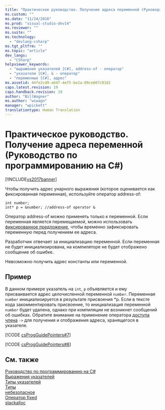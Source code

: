 ```yaml
---
title: "Практическое руководство. Получение адреса переменной (Руководство по программированию на C#) | Microsoft Docs"
ms.custom: ""
ms.date: "11/24/2016"
ms.prod: "visual-studio-dev14"
ms.reviewer: ""
ms.suite: ""
ms.technology: 
  - "devlang-csharp"
ms.tgt_pltfrm: ""
ms.topic: "article"
dev_langs: 
  - "CSharp"
helpviewer_keywords: 
  - "выражения указателей [C#], address-of - оператор"
  - "указатели [C#], & - оператор"
  - "переменные [C#], адрес"
ms.assetid: 44fe2cd9-a64f-4ef5-be2a-09ce807c0182
caps.latest.revision: 19
caps.handback.revision: 19
author: "BillWagner"
ms.author: "wiwagn"
manager: "wpickett"
translationtype: Human Translation
---
```

# Практическое руководство. Получение адреса переменной (Руководство по программированию на C#)
[!INCLUDE[vs2017banner](../../../csharp/includes/vs2017banner.md)]

Чтобы получить адрес унарного выражения \(которое оценивается как фиксированная переменная\), используйте оператор address\-of:  
  
```  
int number;  
int* p = &number; //address-of operator &  
```  
  
 Оператор address\-of можно применять только к переменной.  Если переменная является перемещаемой, можно использовать [фиксированное предложение](../../../csharp/language-reference/keywords/fixed-statement.md), чтобы временно зафиксировать переменную перед получением ее адреса.  
  
 Разработчик отвечает за инициализацию переменной.  Если переменная не будет инициализирована, на компиляторе не будет отображено сообщение об ошибке.  
  
 Невозможно получить адрес константы или переменной.  
  
## Пример  
 В данном примере указатель на `int`, `p` объявляется и ему присваивается адрес целочисленной переменной `number`.  Переменная `number` инициализируется в результате присвоения \*p.  Если в тексте кода закомментировать присвоение, то инициализация переменной `number` будет удалена, однако при компиляции не возникнет сообщений об ошибках.  Обратите внимание на применение оператора [доступа члена](../../../csharp/programming-guide/unsafe-code-pointers/how-to-access-a-member-with-a-pointer.md) `->` для получения и отображения адреса, хранящегося в указателе.  
  
 [!CODE [csProgGuidePointers#7](../CodeSnippet/VS_Snippets_VBCSharp/csProgGuidePointers#7)]  
  
 [!CODE [csProgGuidePointers#8](../CodeSnippet/VS_Snippets_VBCSharp/csProgGuidePointers#8)]  
  
## См. также  
 [Руководство по программированию на C\#](../../../csharp/programming-guide/index.md)   
 [Выражения указателей](../../../csharp/programming-guide/unsafe-code-pointers/pointer-expressions.md)   
 [Типы указателей](../../../csharp/programming-guide/unsafe-code-pointers/pointer-types.md)   
 [Типы](../../../csharp/language-reference/keywords/types.md)   
 [небезопасное](../../../csharp/language-reference/keywords/unsafe.md)   
 [Оператор fixed](../../../csharp/language-reference/keywords/fixed-statement.md)   
 [stackalloc](../../../csharp/language-reference/keywords/stackalloc.md)